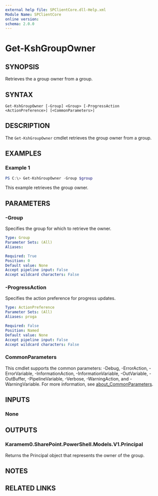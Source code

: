 ```yaml
---
external help file: SPClientCore.dll-Help.xml
Module Name: SPClientCore
online version:
schema: 2.0.0
---
```


# Get-KshGroupOwner

## SYNOPSIS
Retrieves the a group owner from a group.

## SYNTAX

```
Get-KshGroupOwner [-Group] <Group> [-ProgressAction <ActionPreference>] [<CommonParameters>]
```

## DESCRIPTION
The `Get-KshGroupOwner` cmdlet retrieves the group owner from a group.

## EXAMPLES

### Example 1
```powershell
PS C:\> Get-KshGroupOwner -Group $group
```

This example retrieves the group owner.

## PARAMETERS

### -Group
Specifies the group for which to retrieve the owner.

```yaml
Type: Group
Parameter Sets: (All)
Aliases:

Required: True
Position: 0
Default value: None
Accept pipeline input: False
Accept wildcard characters: False
```

### -ProgressAction
Specifies the action preference for progress updates.

```yaml
Type: ActionPreference
Parameter Sets: (All)
Aliases: proga

Required: False
Position: Named
Default value: None
Accept pipeline input: False
Accept wildcard characters: False
```

### CommonParameters
This cmdlet supports the common parameters: -Debug, -ErrorAction, -ErrorVariable, -InformationAction, -InformationVariable, -OutVariable, -OutBuffer, -PipelineVariable, -Verbose, -WarningAction, and -WarningVariable. For more information, see [about_CommonParameters](http://go.microsoft.com/fwlink/?LinkID=113216).

## INPUTS

### None
## OUTPUTS

### Karamem0.SharePoint.PowerShell.Models.V1.Principal
Returns the Principal object that represents the owner of the group.

## NOTES

## RELATED LINKS


